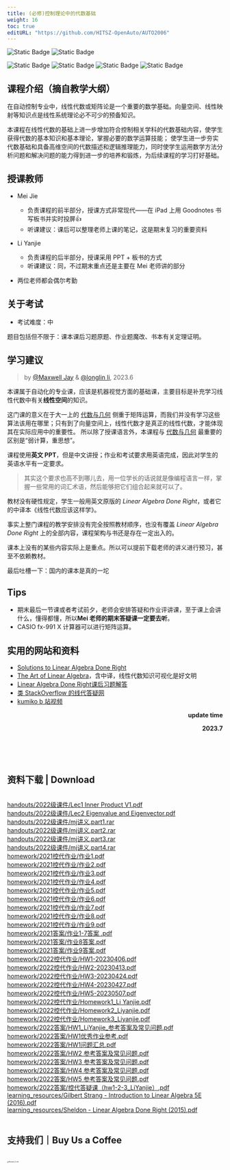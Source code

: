 ```yaml
---
title: (必修)控制理论中的代数基础
weight: 16
toc: true
editURL: "https://github.com/HITSZ-OpenAuto/AUTO2006"
---
```


![Static Badge](https://img.shields.io/badge/%E8%80%83%E8%AF%95%E8%AF%BE-red)
![Static Badge](https://img.shields.io/badge/%E5%AD%A6%E5%88%86-2.5-moccasin)

![Static Badge](https://img.shields.io/badge/%E6%88%90%E7%BB%A9%E6%9E%84%E6%88%90-gold)
![Static Badge](https://img.shields.io/badge/%E5%B9%B3%E6%97%B6%E6%88%90%E7%BB%A9-10%25-wheat)
![Static Badge](https://img.shields.io/badge/%E4%BD%9C%E4%B8%9A-20%25-wheat)
![Static Badge](https://img.shields.io/badge/%E6%9C%9F%E6%9C%AB%E8%80%83%E8%AF%95-70%25-wheat)

## 课程介绍（摘自教学大纲）

在自动控制专业中，线性代数或矩阵论是一个重要的数学基础。向量空间、线性映射等知识点是线性系统理论必不可少的预备知识。

本课程在线性代数的基础上进一步增加符合控制相关学科的代数基础内容，使学生获得代数的基本知识和基本理论，掌握必要的数学运算技能；
使学生进一步夯实代数基础和具备高维空间的代数描述和逻辑推理能力，同时使学生运用数学方法分析问题和解决问题的能力得到进一步的培养和锻炼，为后续课程的学习打好基础。

## 授课教师

- Mei Jie
  - 负责课程的前半部分，授课方式非常现代——在 iPad 上用 Goodnotes 书写板书并实时投屏👍
  - 听课建议：课后可以整理老师上课的笔记，这是期末复习的重要资料
 
- Li Yanjie
  - 负责课程的后半部分，授课采用 PPT + 板书的方式
  - 听课建议：同，不过期末重点还是主要在 Mei 老师讲的部分

- 两位老师都会偶尔考勤

## 关于考试

- 考试难度：中

题目包括但不限于：课本课后习题原题、作业题魔改、书本有关定理证明。

## 学习建议

> by [@Maxwell Jay](https://github.com/MaxwellJay256) & [@longlin li](https://github.com/longlin10086), 2023.6

本课属于自动化的专业课，应该是机器视觉方面的基础课，主要目标是补充学习线性代数中有关**线性空间**的知识。

这门课的意义在于大一上的 [代数与几何](https://github.com/HITSZ-OpenAuto/MATH1002) 侧重于矩阵运算，而我们并没有学习这些算法该用在哪里；只有到了向量空间上，线性代数才是真正的线性代数，才能体现其在实际应用中的重要性。
所以除了授课语言外，本课程与 [代数与几何](https://github.com/HITSZ-OpenAuto/MATH1002) 最重要的区别是“弱计算，重思想”。

课程使用**英文 PPT**，但是中文讲授；作业和考试要求用英语完成，因此对学生的英语水平有一定要求。

> 其实这个要求也高不到哪儿去，用一位学长的话说就是像编程语言一样，掌握一些常用的词汇术语，然后能够把它们组合起来就可以了。

教材没有硬性规定，学生一般用英文原版的 *Linear Algebra Done Right*，或者它的中译本《线性代数应该这样学》。

事实上整门课程的教学安排没有完全按照教材顺序，也没有覆盖 *Linear Algebra Done Right* 上的全部内容，课程架构与书还是存在一定出入的。

课本上没有的某些内容实际上是重点。所以可以提前下载老师的讲义进行预习，甚至不依赖教材。

最后吐槽一下：国内的课本是真的一坨

## Tips

- 期末最后一节课或者考试前夕，老师会安排答疑和作业评讲课，至于课上会讲什么，懂得都懂，所以**Mei 老师的期末答疑课一定要去听**。
- CASIO fx-991 X 计算器可以进行矩阵运算。

## 实用的网站和资料

- [Solutions to Linear Algebra Done Right](https://linearalgebras.com/)
- [The Art of Linear Algebra](https://github.com/kenjihiranabe/The-Art-of-Linear-Algebra)，含中译，线性代数知识可视化是好文明
- [Linear Algebra Done Right课后习题解答](https://linearalgebras.com/)  
- [类 StackOverflow 的线代答疑网](https://math.stackexchange.com/)
- [kumiko b 站视频](https://www.bilibili.com/video/BV1uK4y1a7jL/?spm_id_from=333.999.0.0&vd_source=ee9a2683a5f602f2e565f5f62e1fa764)

<p align="right"><strong>update time</strong></p>
<p align="right"><strong>2023.7</strong></p>
<br>
<br>
<br>
<h2>资料下载 | Download</h2>
<br>
<a href="https://cdn.jsdelivr.net/gh/HITSZ-OpenAuto/AUTO2006/handouts/2022%E7%BA%A7%E8%AF%BE%E4%BB%B6/Lec1%20Inner%20Product%20V1.pdf">handouts/2022级课件/Lec1 Inner Product V1.pdf</a>
<br>
<a href="https://cdn.jsdelivr.net/gh/HITSZ-OpenAuto/AUTO2006/handouts/2022%E7%BA%A7%E8%AF%BE%E4%BB%B6/Lec2%20Eigenvalue%20and%20Eigenvector.pdf">handouts/2022级课件/Lec2 Eigenvalue and Eigenvector.pdf</a>
<br>
<a href="https://cdn.jsdelivr.net/gh/HITSZ-OpenAuto/AUTO2006/handouts/2022%E7%BA%A7%E8%AF%BE%E4%BB%B6/mj%E8%AE%B2%E4%B9%89.part1.rar">handouts/2022级课件/mj讲义.part1.rar</a>
<br>
<a href="https://cdn.jsdelivr.net/gh/HITSZ-OpenAuto/AUTO2006/handouts/2022%E7%BA%A7%E8%AF%BE%E4%BB%B6/mj%E8%AE%B2%E4%B9%89.part2.rar">handouts/2022级课件/mj讲义.part2.rar</a>
<br>
<a href="https://cdn.jsdelivr.net/gh/HITSZ-OpenAuto/AUTO2006/handouts/2022%E7%BA%A7%E8%AF%BE%E4%BB%B6/mj%E8%AE%B2%E4%B9%89.part3.rar">handouts/2022级课件/mj讲义.part3.rar</a>
<br>
<a href="https://cdn.jsdelivr.net/gh/HITSZ-OpenAuto/AUTO2006/handouts/2022%E7%BA%A7%E8%AF%BE%E4%BB%B6/mj%E8%AE%B2%E4%B9%89.part4.rar">handouts/2022级课件/mj讲义.part4.rar</a>
<br>
<a href="https://cdn.jsdelivr.net/gh/HITSZ-OpenAuto/AUTO2006/homework/2021%E6%8E%A7%E4%BB%A3%E4%BD%9C%E4%B8%9A/%E4%BD%9C%E4%B8%9A1.pdf">homework/2021控代作业/作业1.pdf</a>
<br>
<a href="https://cdn.jsdelivr.net/gh/HITSZ-OpenAuto/AUTO2006/homework/2021%E6%8E%A7%E4%BB%A3%E4%BD%9C%E4%B8%9A/%E4%BD%9C%E4%B8%9A2.pdf">homework/2021控代作业/作业2.pdf</a>
<br>
<a href="https://cdn.jsdelivr.net/gh/HITSZ-OpenAuto/AUTO2006/homework/2021%E6%8E%A7%E4%BB%A3%E4%BD%9C%E4%B8%9A/%E4%BD%9C%E4%B8%9A3.pdf">homework/2021控代作业/作业3.pdf</a>
<br>
<a href="https://cdn.jsdelivr.net/gh/HITSZ-OpenAuto/AUTO2006/homework/2021%E6%8E%A7%E4%BB%A3%E4%BD%9C%E4%B8%9A/%E4%BD%9C%E4%B8%9A4.pdf">homework/2021控代作业/作业4.pdf</a>
<br>
<a href="https://cdn.jsdelivr.net/gh/HITSZ-OpenAuto/AUTO2006/homework/2021%E6%8E%A7%E4%BB%A3%E4%BD%9C%E4%B8%9A/%E4%BD%9C%E4%B8%9A5.pdf">homework/2021控代作业/作业5.pdf</a>
<br>
<a href="https://cdn.jsdelivr.net/gh/HITSZ-OpenAuto/AUTO2006/homework/2021%E6%8E%A7%E4%BB%A3%E4%BD%9C%E4%B8%9A/%E4%BD%9C%E4%B8%9A6.pdf">homework/2021控代作业/作业6.pdf</a>
<br>
<a href="https://cdn.jsdelivr.net/gh/HITSZ-OpenAuto/AUTO2006/homework/2021%E6%8E%A7%E4%BB%A3%E4%BD%9C%E4%B8%9A/%E4%BD%9C%E4%B8%9A7.pdf">homework/2021控代作业/作业7.pdf</a>
<br>
<a href="https://cdn.jsdelivr.net/gh/HITSZ-OpenAuto/AUTO2006/homework/2021%E6%8E%A7%E4%BB%A3%E4%BD%9C%E4%B8%9A/%E4%BD%9C%E4%B8%9A8.pdf">homework/2021控代作业/作业8.pdf</a>
<br>
<a href="https://cdn.jsdelivr.net/gh/HITSZ-OpenAuto/AUTO2006/homework/2021%E6%8E%A7%E4%BB%A3%E4%BD%9C%E4%B8%9A/%E4%BD%9C%E4%B8%9A9.pdf">homework/2021控代作业/作业9.pdf</a>
<br>
<a href="https://cdn.jsdelivr.net/gh/HITSZ-OpenAuto/AUTO2006/homework/2021%E7%AD%94%E6%A1%88/%E4%BD%9C%E4%B8%9A1-7%E7%AD%94%E6%A1%88%20.pdf">homework/2021答案/作业1-7答案 .pdf</a>
<br>
<a href="https://cdn.jsdelivr.net/gh/HITSZ-OpenAuto/AUTO2006/homework/2021%E7%AD%94%E6%A1%88/%E4%BD%9C%E4%B8%9A8%E7%AD%94%E6%A1%88.pdf">homework/2021答案/作业8答案.pdf</a>
<br>
<a href="https://cdn.jsdelivr.net/gh/HITSZ-OpenAuto/AUTO2006/homework/2021%E7%AD%94%E6%A1%88/%E4%BD%9C%E4%B8%9A9%E7%AD%94%E6%A1%88.pdf">homework/2021答案/作业9答案.pdf</a>
<br>
<a href="https://cdn.jsdelivr.net/gh/HITSZ-OpenAuto/AUTO2006/homework/2022%E6%8E%A7%E4%BB%A3%E4%BD%9C%E4%B8%9A/HW1-20230406.pdf">homework/2022控代作业/HW1-20230406.pdf</a>
<br>
<a href="https://cdn.jsdelivr.net/gh/HITSZ-OpenAuto/AUTO2006/homework/2022%E6%8E%A7%E4%BB%A3%E4%BD%9C%E4%B8%9A/HW2-20230413.pdf">homework/2022控代作业/HW2-20230413.pdf</a>
<br>
<a href="https://cdn.jsdelivr.net/gh/HITSZ-OpenAuto/AUTO2006/homework/2022%E6%8E%A7%E4%BB%A3%E4%BD%9C%E4%B8%9A/HW3-20230424.pdf">homework/2022控代作业/HW3-20230424.pdf</a>
<br>
<a href="https://cdn.jsdelivr.net/gh/HITSZ-OpenAuto/AUTO2006/homework/2022%E6%8E%A7%E4%BB%A3%E4%BD%9C%E4%B8%9A/HW4-20230427.pdf">homework/2022控代作业/HW4-20230427.pdf</a>
<br>
<a href="https://cdn.jsdelivr.net/gh/HITSZ-OpenAuto/AUTO2006/homework/2022%E6%8E%A7%E4%BB%A3%E4%BD%9C%E4%B8%9A/HW5-20230507.pdf">homework/2022控代作业/HW5-20230507.pdf</a>
<br>
<a href="https://cdn.jsdelivr.net/gh/HITSZ-OpenAuto/AUTO2006/homework/2022%E6%8E%A7%E4%BB%A3%E4%BD%9C%E4%B8%9A/Homework1_Li%20Yanjie.pdf">homework/2022控代作业/Homework1_Li Yanjie.pdf</a>
<br>
<a href="https://cdn.jsdelivr.net/gh/HITSZ-OpenAuto/AUTO2006/homework/2022%E6%8E%A7%E4%BB%A3%E4%BD%9C%E4%B8%9A/Homework2_Liyanjie.pdf">homework/2022控代作业/Homework2_Liyanjie.pdf</a>
<br>
<a href="https://cdn.jsdelivr.net/gh/HITSZ-OpenAuto/AUTO2006/homework/2022%E6%8E%A7%E4%BB%A3%E4%BD%9C%E4%B8%9A/Homework3_Liyanjie.pdf">homework/2022控代作业/Homework3_Liyanjie.pdf</a>
<br>
<a href="https://cdn.jsdelivr.net/gh/HITSZ-OpenAuto/AUTO2006/homework/2022%E7%AD%94%E6%A1%88/HW1_LiYanjie_%E5%8F%82%E8%80%83%E7%AD%94%E6%A1%88%E5%8F%8A%E5%B8%B8%E8%A7%81%E9%97%AE%E9%A2%98.pdf">homework/2022答案/HW1_LiYanjie_参考答案及常见问题.pdf</a>
<br>
<a href="https://cdn.jsdelivr.net/gh/HITSZ-OpenAuto/AUTO2006/homework/2022%E7%AD%94%E6%A1%88/HW1%E4%BC%98%E7%A7%80%E4%BD%9C%E4%B8%9A%E5%8F%82%E8%80%83.pdf">homework/2022答案/HW1优秀作业参考.pdf</a>
<br>
<a href="https://cdn.jsdelivr.net/gh/HITSZ-OpenAuto/AUTO2006/homework/2022%E7%AD%94%E6%A1%88/HW1%E9%97%AE%E9%A2%98%E6%B1%87%E6%80%BB.pdf">homework/2022答案/HW1问题汇总.pdf</a>
<br>
<a href="https://cdn.jsdelivr.net/gh/HITSZ-OpenAuto/AUTO2006/homework/2022%E7%AD%94%E6%A1%88/HW2%20%E5%8F%82%E8%80%83%E7%AD%94%E6%A1%88%E5%8F%8A%E5%B8%B8%E8%A7%81%E9%97%AE%E9%A2%98.pdf">homework/2022答案/HW2 参考答案及常见问题.pdf</a>
<br>
<a href="https://cdn.jsdelivr.net/gh/HITSZ-OpenAuto/AUTO2006/homework/2022%E7%AD%94%E6%A1%88/HW3%20%E5%8F%82%E8%80%83%E7%AD%94%E6%A1%88%E5%8F%8A%E5%B8%B8%E8%A7%81%E9%97%AE%E9%A2%98.pdf">homework/2022答案/HW3 参考答案及常见问题.pdf</a>
<br>
<a href="https://cdn.jsdelivr.net/gh/HITSZ-OpenAuto/AUTO2006/homework/2022%E7%AD%94%E6%A1%88/HW4%20%E5%8F%82%E8%80%83%E7%AD%94%E6%A1%88%E5%8F%8A%E5%B8%B8%E8%A7%81%E9%97%AE%E9%A2%98.pdf">homework/2022答案/HW4 参考答案及常见问题.pdf</a>
<br>
<a href="https://cdn.jsdelivr.net/gh/HITSZ-OpenAuto/AUTO2006/homework/2022%E7%AD%94%E6%A1%88/HW5%20%E5%8F%82%E8%80%83%E7%AD%94%E6%A1%88%E5%8F%8A%E5%B8%B8%E8%A7%81%E9%97%AE%E9%A2%98.pdf">homework/2022答案/HW5 参考答案及常见问题.pdf</a>
<br>
<a href="https://cdn.jsdelivr.net/gh/HITSZ-OpenAuto/AUTO2006/homework/2022%E7%AD%94%E6%A1%88/%E6%8E%A7%E4%BB%A3%E7%AD%94%E7%96%91%E8%AF%BE%EF%BC%88hw1-2-3_LiYanjie%EF%BC%89.pdf">homework/2022答案/控代答疑课（hw1-2-3_LiYanjie）.pdf</a>
<br>
<a href="https://cdn.jsdelivr.net/gh/HITSZ-OpenAuto/AUTO2006/learning_resources/Gilbert%20Strang%20-%20Introduction%20to%20Linear%20Algebra%205E%20%282016%29.pdf">learning_resources/Gilbert Strang - Introduction to Linear Algebra 5E (2016).pdf</a>
<br>
<a href="https://cdn.jsdelivr.net/gh/HITSZ-OpenAuto/AUTO2006/learning_resources/Sheldon%20-%20Linear%20Algebra%20Done%20Right%20%282015%29.pdf">learning_resources/Sheldon - Linear Algebra Done Right (2015).pdf</a>
<br>
<br>
<h2>支持我们｜Buy Us a Coffee</h2>
<br>
<img src="https://mitcher-1316637614.cos.ap-nanjing.myqcloud.com/hoa/20231112170457.png?imageSlim" alt="Reward_Code" style="zoom:25%; display: block; margin: 0 auto;" />            
